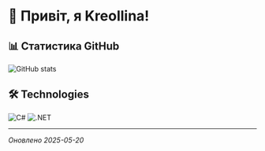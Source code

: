 # 👋 Привіт, я Kreollina!

## 📊 Статистика GitHub
![GitHub stats](https://github-readme-stats.vercel.app/api?username=Kreollina&show_icons=true)

## 🛠 Technologies
![C#](https://img.shields.io/badge/-C%23-239120?style=flat&logo=c%23)
![.NET](https://img.shields.io/badge/-.NET-512BD4?style=flat&logo=dotnet)

---
_Оновлено 2025-05-20_
